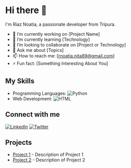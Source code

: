 # Hi there 👋

I'm Riaz Noatia, a passionate developer from Tripura.

- 🔭 I’m currently working on [Project Name]
- 🌱 I’m currently learning [Technology]
- 👯 I’m looking to collaborate on [Project or Technology]
- 💬 Ask me about [Topics]
- 📫 How to reach me: [rnoatia.nita89@gmail.com]
- ⚡ Fun fact: [Something Interesting About You]

## My Skills
- Programming Languages: ![Python](https://img.shields.io/badge/-Python-3776AB?style=flat&logo=python&logoColor=white)
- Web Development: ![HTML](https://img.shields.io/badge/-HTML5-E34F26?style=flat&logo=html5&logoColor=white)

## Connect with me
[![LinkedIn](https://img.shields.io/badge/-LinkedIn-0077B5?style=flat&logo=linkedin&logoColor=white)](https://www.linkedin.com/in/yourprofile/)
[![Twitter](https://img.shields.io/badge/-Twitter-1DA1F2?style=flat&logo=twitter&logoColor=white)](https://twitter.com/yourprofile)

## Projects
- [Project 1](https://github.com/yourprofile/project1) - Description of Project 1
- [Project 2](https://github.com/yourprofile/project2) - Description of Project 2
